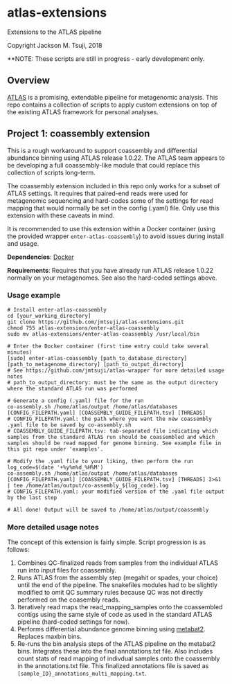# atlas-extensions
Extensions to the ATLAS pipeline

Copyright Jackson M. Tsuji, 2018

**NOTE: These scripts are still in progress - early development only.

## Overview

[ATLAS](https://github.com/pnnl/atlas) is a promising, extendable pipeline for metagenomic analysis. This repo contains a collection of scripts to apply custom extensions on top of the existing ATLAS framework for personal analyses.

## Project 1: coassembly extension

This is a rough workaround to support coassembly and differential abundance binning using ATLAS release 1.0.22. The ATLAS team appears to be developing a full coassembly-like module that could replace this collection of scripts long-term.

The coassembly extension included in this repo only works for a subset of ATLAS settings. It requires that paired-end reads were used for metagenomic sequencing and hard-codes some of the settings for read mapping that would normally be set in the config (.yaml) file. Only use this extension with these caveats in mind.

It is recommended to use this extension within a Docker container (using the provided wrapper `enter-atlas-coassembly`) to avoid issues during install and usage.

**Dependencies**: [Docker](https://docs.docker.com/install/#supported-platforms)

**Requirements**: Requires that you have already run ATLAS release 1.0.22 normally on your metagenomes. See also the hard-coded settings above.

### Usage example
```
# Install enter-atlas-coassembly
cd [your_working_directory]
git clone https://github.com/jmtsuji/atlas-extensions.git
chmod 755 atlas-extensions/enter-atlas-coassembly
sudo mv atlas-extensions/enter-atlas-coassembly /usr/local/bin

# Enter the Docker container (first time entry could take several minutes)
[sudo] enter-atlas-coassembly [path_to_database_directory] [path_to_metagenome_directory] [path_to_output_directory]
# See https://github.com/jmtsuji/atlas-wrapper for more detailed usage notes
# path_to_output_directory: must be the same as the output directory where the standard ATLAS run was performed

# Generate a config (.yaml) file for the run
co-assembly.sh /home/atlas/output /home/atlas/databases [CONFIG_FILEPATH.yaml] [COASSEMBLY_GUIDE_FILEPATH.tsv] [THREADS]
# CONFIG_FILEPATH.yaml: the path where you want the new coassembly .yaml file to be saved by co-assembly.sh
# COASSEMBLY_GUIDE_FILEPATH.tsv: tab-separated file indicating which samples from the standard ATLAS run should be coassembled and which samples should be read mapped for genome binning. See example file in this git repo under 'examples'.

# Modify the .yaml file to your liking, then perform the run
log_code=$(date '+%y%m%d_%H%M')
co-assembly.sh /home/atlas/output /home/atlas/databases [CONFIG_FILEPATH.yaml] [COASSEMBLY_GUIDE_FILEPATH.tsv] [THREADS] 2>&1 | tee /home/atlas/output/co-assembly_${log_code}.log
# CONFIG_FILEPATH.yaml: your modified version of the .yaml file output by the last step

# All done! Output will be saved to /home/atlas/output/coassembly

```

### More detailed usage notes
The concept of this extension is fairly simple. Script progression is as follows:
1. Combines QC-finalized reads from samples from the individual ATLAS run into input files for coassembly.
2. Runs ATLAS from the assembly step (megahit or spades, your choice) until the end of the pipeline. The snakefiles modules had to be slightly modified to omit QC summary rules because QC was not directly performed on the coasembly reads.
3. Iteratively read maps the read_mapping_samples onto the coassembled contigs using the same style of code as used in the standard ATLAS pipeline (hard-coded settings for now).
4. Performs differential abundance genome binning using [metabat2](https://bitbucket.org/berkeleylab/metabat). Replaces maxbin bins.
5. Re-runs the bin analysis steps of the ATLAS pipeline on the metabat2 bins. Integrates these into the final annotations.txt file. Also includes count stats of read mapping of indivdual samples onto the coassembly in the annotations.txt file. This finalized annotations file is saved as `[sample_ID}_annotations_multi_mapping.txt`.


